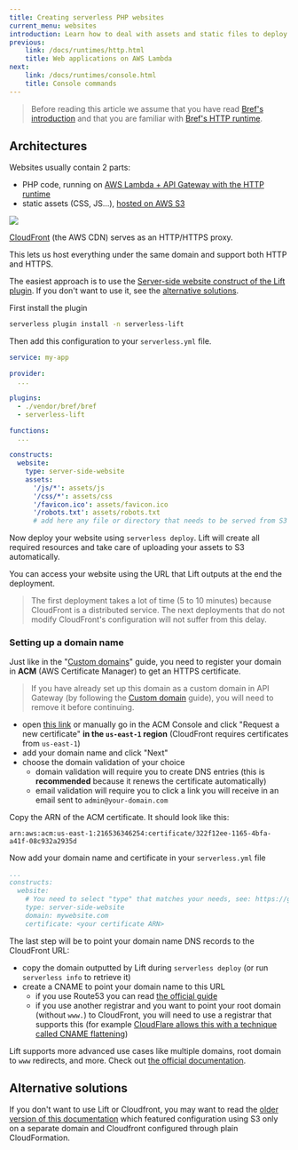 ```yaml
---
title: Creating serverless PHP websites
current_menu: websites
introduction: Learn how to deal with assets and static files to deploy serverless PHP websites.
previous:
    link: /docs/runtimes/http.html
    title: Web applications on AWS Lambda
next:
    link: /docs/runtimes/console.html
    title: Console commands
---
```


> Before reading this article we assume that you have read [Bref's introduction](/docs/first-steps.md) and that you are familiar with [Bref's HTTP runtime](/docs/runtimes/http.md).

## Architectures

Websites usually contain 2 parts:

- PHP code, running on [AWS Lambda + API Gateway with the HTTP runtime](/docs/runtimes/http.md)
- static assets (CSS, JS…), [hosted on AWS S3](https://docs.aws.amazon.com/AmazonS3/latest/dev/WebsiteHosting.html)

![](websites/cloudfront.svg)

[CloudFront](https://aws.amazon.com/cloudfront/) (the AWS CDN) serves as an HTTP/HTTPS proxy.

This lets us host everything under the same domain and support both HTTP and HTTPS.

The easiest approach is to use the <a href="https://github.com/getlift/lift/blob/master/docs/server-side-website.md">Server-side website construct of the Lift plugin</a>. If you don't want to use it, see the [alternative solutions](#alternative-solutions).

First install the plugin

```bash
serverless plugin install -n serverless-lift
```

Then add this configuration to your `serverless.yml` file.

```yaml
service: my-app

provider:
  ...

plugins:
  - ./vendor/bref/bref
  - serverless-lift

functions:
  ...

constructs:
  website:
    type: server-side-website
    assets:
      '/js/*': assets/js
      '/css/*': assets/css
      '/favicon.ico': assets/favicon.ico
      '/robots.txt': assets/robots.txt
      # add here any file or directory that needs to be served from S3
```

Now deploy your website using `serverless deploy`. Lift will create all required resources and take care of 
uploading your assets to S3 automatically.

You can access your website using the URL that Lift outputs at the end the deployment.

> The first deployment takes a lot of time (5 to 10 minutes) because CloudFront is a distributed service. The next deployments that do not modify CloudFront's configuration will not suffer from this delay.

### Setting up a domain name

Just like in the "[Custom domains](/docs/environment/custom-domains.md)" guide, you need to register your domain in **ACM** (AWS Certificate Manager) to get an HTTPS certificate.

> If you have already set up this domain as a custom domain in API Gateway (by following the [Custom domain](/docs/environment/custom-domains.md) guide), you will need to remove it before continuing.

- open [this link](https://console.aws.amazon.com/acm/home?region=us-east-1#/wizard/) or manually go in the ACM Console and click "Request a new certificate" **in the `us-east-1` region** (CloudFront requires certificates from `us-east-1`)
- add your domain name and click "Next"
- choose the domain validation of your choice
    - domain validation will require you to create DNS entries (this is **recommended** because it renews the certificate automatically)
    - email validation will require you to click a link you will receive in an email sent to `admin@your-domain.com`

Copy the ARN of the ACM certificate. It should look like this:

```
arn:aws:acm:us-east-1:216536346254:certificate/322f12ee-1165-4bfa-a41f-08c932a2935d
```

Now add your domain name and certificate in your `serverless.yml` file

```yaml
...
constructs:
  website:
    # You need to select "type" that matches your needs, see: https://github.com/getlift/lift#constructs
    type: server-side-website
    domain: mywebsite.com
    certificate: <your certificate ARN>
```

The last step will be to point your domain name DNS records to the CloudFront URL:

- copy the domain outputted by Lift during `serverless deploy`  (or run `serverless info` to retrieve it)
- create a CNAME to point your domain name to this URL
    - if you use Route53 you can read [the official guide](https://docs.aws.amazon.com/Route53/latest/DeveloperGuide/routing-to-cloudfront-distribution.html)
    - if you use another registrar and you want to point your root domain (without `www.`) to CloudFront, you will need to use a registrar that supports this (for example [CloudFlare allows this with a technique called CNAME flattening](https://support.cloudflare.com/hc/en-us/articles/200169056-Understand-and-configure-CNAME-Flattening))

Lift supports more advanced use cases like multiple domains, root domain to `www` redirects, and more. Check out <a href="https://github.com/getlift/lift/blob/master/docs/server-side-website.md">the official documentation</a>.

## Alternative solutions

If you don't want to use Lift or Cloudfront, you may want to read the <a href="https://github.com/brefphp/bref/blob/d1dd690d020cd03f134010db456bb61a6d0ffafb/docs/websites.md#architectures">older version of this documentation</a> which featured configuration using S3 only on a separate domain and Cloudfront configured through plain CloudFormation.
